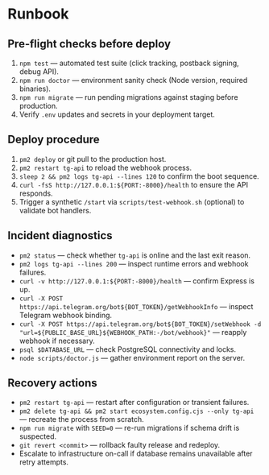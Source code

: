 # Runbook

## Pre-flight checks before deploy

1. `npm test` — automated test suite (click tracking, postback signing, debug API).
2. `npm run doctor` — environment sanity check (Node version, required binaries).
3. `npm run migrate` — run pending migrations against staging before production.
4. Verify `.env` updates and secrets in your deployment target.

## Deploy procedure

1. `pm2 deploy` or git pull to the production host.
2. `pm2 restart tg-api` to reload the webhook process.
3. `sleep 2 && pm2 logs tg-api --lines 120` to confirm the boot sequence.
4. `curl -fsS http://127.0.0.1:${PORT:-8000}/health` to ensure the API responds.
5. Trigger a synthetic `/start` via `scripts/test-webhook.sh` (optional) to validate bot handlers.

## Incident diagnostics

- `pm2 status` — check whether `tg-api` is online and the last exit reason.
- `pm2 logs tg-api --lines 200` — inspect runtime errors and webhook failures.
- `curl -v http://127.0.0.1:${PORT:-8000}/health` — confirm Express is up.
- `curl -X POST https://api.telegram.org/bot${BOT_TOKEN}/getWebhookInfo` — inspect Telegram webhook binding.
- `curl -X POST https://api.telegram.org/bot${BOT_TOKEN}/setWebhook -d "url=${PUBLIC_BASE_URL}${WEBHOOK_PATH:-/bot/webhook}"` — reapply webhook if necessary.
- `psql $DATABASE_URL` — check PostgreSQL connectivity and locks.
- `node scripts/doctor.js` — gather environment report on the server.

## Recovery actions

- `pm2 restart tg-api` — restart after configuration or transient failures.
- `pm2 delete tg-api && pm2 start ecosystem.config.cjs --only tg-api` — recreate the process from scratch.
- `npm run migrate` with `SEED=0` — re-run migrations if schema drift is suspected.
- `git revert <commit>` — rollback faulty release and redeploy.
- Escalate to infrastructure on-call if database remains unavailable after retry attempts.
